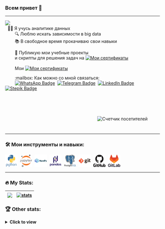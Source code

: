 ### Всем привет 👋
----------------

<img src="https://media0.giphy.com/media/v1.Y2lkPTc5MGI3NjExZDMxMzNkODBkZDJjZjBmNDk3N2MxYTA2MDQ0Mjg0M2I3N2Y0YjIwNiZjdD1n/qgQUggAC3Pfv687qPC/giphy.gif" width="480" align="left">

<p>&nbsp;&nbsp;&nbsp;&nbsp;&nbsp;&nbsp;&nbsp;&nbsp;👨‍💻 Я учусь аналитике данных<br>
&nbsp;&nbsp;&nbsp;&nbsp;&nbsp;&nbsp;&nbsp;&nbsp;🔍 Люблю искать зависимости в big data<br>
&nbsp;&nbsp;&nbsp;&nbsp;&nbsp;&nbsp;&nbsp;&nbsp;📚 В свободное время прокачиваю свои навыки<br></p>

<p>&nbsp;&nbsp;&nbsp;&nbsp;&nbsp;&nbsp;&nbsp;&nbsp;📂 Публикую мои учебные проекты
<br>&nbsp;&nbsp;&nbsp;&nbsp;&nbsp;&nbsp;&nbsp;&nbsp;и скрипты для решения задач на <a href="https://github.com/Vedomant/CodeKitchen"><img src="https://img.shields.io/badge/-Python-9cf?style=flat&logo=Checkmarx&logoColor=white" alt="Мои сертификаты"></a><br><br>
&nbsp;&nbsp;&nbsp;&nbsp;&nbsp;&nbsp;&nbsp;&nbsp;Мои <a href="https://github.com/Vedomant/certificates"><img src="https://img.shields.io/badge/-certificates-9cf?style=flat&logo=Checkmarx&logoColor=white" alt="Мои сертификаты"></a></p>

<p>&nbsp;&nbsp;&nbsp;&nbsp;&nbsp;&nbsp;&nbsp;&nbsp;:mailbox: Как можно со мной связаться:<br>
&nbsp;&nbsp;&nbsp;&nbsp;&nbsp;&nbsp;&nbsp;&nbsp;<a href="https://wa.me/89165572636"><img src="https://img.shields.io/badge/WhatsApp-brightgreen?style=flat&logo=whatsapp&logoColor=white" alt="WhatsApp Badge"></a>
&nbsp;<a href="https://t.me/Vedomant"><img src="https://img.shields.io/badge/-Telegram-blue?style=flat&logo=Telegram&logoColor=white" alt="Telegram Badge"></a>
&nbsp;<a href="https://www.linkedin.com/in/евгений-зяблов-63baa887/"><img src="https://img.shields.io/badge/-LinkedIn-blue?style=flat&logo=LinkedIn&logoColor=white" alt="LinkedIn Badge"></a>
&nbsp;<a href="https://stepik.org/users/555827482"><img src="https://img.shields.io/badge/-Stepik-black?style=flat&logo=STMicroelectronics&logoColor=white" alt="Stepik Badge"></a><br><br><br><br><br>
<div align="right" style="margin-bottom: 40px; margin-right: 40px;">
<img src="https://visitor-badge.glitch.me/badge?page_id=Vedomant.Vedomant&left_color=lightgray&right_color=turquoise" alt="Счетчик посетителей">
</div>

-----------

### :hammer_and_wrench: Мои инструменты и навыки:
<div>
  <img src="https://github.com/devicons/devicon/blob/master/icons/python/python-original-wordmark.svg" title="Python" width="40" height="40"/>&nbsp;
  <img src="https://github.com/devicons/devicon/blob/master/icons/jupyter/jupyter-original-wordmark.svg" title="Jupyter" width="40" height="40"/>&nbsp;
  <img src="https://github.com/devicons/devicon/blob/master/icons/numpy/numpy-original-wordmark.svg" title="NumPy" width="40" height="40"/>&nbsp;
  <img src="https://github.com/devicons/devicon/blob/master/icons/pandas/pandas-original-wordmark.svg" title="Pandas" alt="Pandas" width="40" height="40"/>&nbsp;
  <img src="https://github.com/devicons/devicon/blob/master/icons/postgresql/postgresql-original-wordmark.svg" title="PostgreSQL" alt="PostgreSQL" width="40" height="40"/>&nbsp;
  <img src="https://github.com/devicons/devicon/blob/master/icons/git/git-original-wordmark.svg" title="Git" width="40" height="40"/>&nbsp;
  <img src="https://github.com/devicons/devicon/blob/master/icons/github/github-original-wordmark.svg" title="GitHub" width="40" height="40"/>&nbsp;
  <img src="https://github.com/devicons/devicon/blob/master/icons/gitlab/gitlab-original-wordmark.svg" title="GitLab" width="40" height="40"/>&nbsp;
</div>

-------------

### :fire: My Stats:

| <a href="https://github.com/anuraghazra/github-readme-stats"><img align="center" src="https://github-readme-stats.vercel.app/api?username=Vedomant&show_icons=true&hide_border=true&include_all_commits=true&theme=flag-india&hide=contribs" /> | <a href="https://git.io/streak-stats"><img align="center" src="https://github-readme-streak-stats.herokuapp.com/?user=Vedomant&hide_border=true" alt="stats" /></a></a> |
| ------------- | ------------- |

### :trophy: Other stats:

<details>
  <summary><b>Click to view</b></summary>
<a href="https://github.com/ryo-ma/github-profile-trophy"><img align="center" src="https://github-profile-trophy.vercel.app/?username=Vedomant&theme=flat&row=2&column=3&margin-w=11.47&margin-h=11.47" /></a>
</details>
